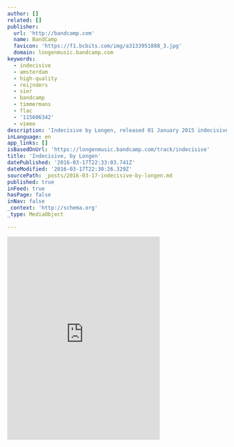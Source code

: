 ```yaml
---
author: []
related: []
publisher:
  url: 'http://bandcamp.com'
  name: BandCamp
  favicon: 'https://f1.bcbits.com/img/a3133951888_3.jpg'
  domain: longenmusic.bandcamp.com
keywords:
  - indecisive
  - amsterdam
  - high-quality
  - reijnders
  - sier
  - bandcamp
  - timmermans
  - flac
  - '115606342'
  - vimeo
description: 'Indecisive by Longen, released 01 January 2015 indecisive calm down you have no hands to hold ropes and steer come here you have no time to rehearse did you think you could escape did you think you could be one no one leaves the way he came no one leaves the way he came'
inLanguage: en
app_links: []
isBasedOnUrl: 'https://longenmusic.bandcamp.com/track/indecisive'
title: 'Indecisive, by Longen'
datePublished: '2016-03-17T22:33:03.741Z'
dateModified: '2016-03-17T22:30:26.329Z'
sourcePath: _posts/2016-03-17-indecisive-by-longen.md
published: true
inFeed: true
hasPage: false
inNav: false
_context: 'http://schema.org'
_type: MediaObject

---
```

<iframe src="https://cdn.embedly.com/widgets/media.html?src=https%3A%2F%2Fbandcamp.com%2FEmbeddedPlayer%2Fv%3D2%2Ftrack%3D3259925117%2Fsize%3Dlarge%2Flinkcol%3D0084B4%2Fnotracklist%3Dtrue%2Ftwittercard%3Dtrue%2F&amp;url=https%3A%2F%2Flongenmusic.bandcamp.com%2Ftrack%2Findecisive&amp;image=https%3A%2F%2Ff1.bcbits.com%2Fimg%2Fa3133951888_5.jpg&amp;key=b7d04c9b404c499eba89ee7072e1c4f7&amp;type=text%2Fhtml&amp;schema=bandcamp" width="350" height="467" scrolling="no" frameborder="0" allowfullscreen="allowfullscreen" style=""></iframe>